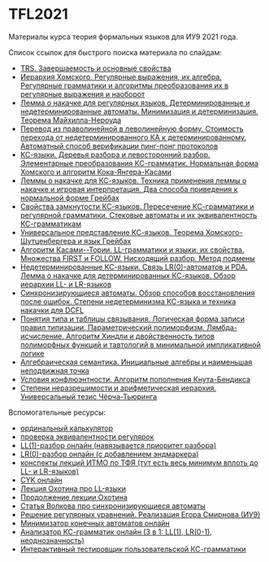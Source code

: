 # TFL2021
Материалы курса теория формальных языков для ИУ9 2021 года.

Список ссылок для быстрого поиска материала по слайдам:

- [TRS. Завершаемость и основные свойства](/slides/lect_tfl_1.pdf)
- [Иерархия Хомского. Регулярные выражения, их алгебра. Регулярные грамматики и алгоритмы преобразования их в регулярные выражения и наоборот](/slides/lect_tfl_2.pdf)
- [Лемма о накачке для регулярных языков. Детерминированные и недетерминированные автоматы. Минимизация и детерминизация. Теорема Майхилла-Нероуда](/slides/lect_tfl_3.pdf)
- [Перевод из праволинейной в леволинейную форму. Стоимость перехода от недетерминированного КА к детерминированному. Автоматный способ верификации пинг-понг протоколов](/slides/lect_tfl_4.pdf)
- [КС-языки. Деревья разбора и левосторонний разбор. Элементарные преобразования КС-грамматик. Нормальная форма Хомского и алгоритм Кока-Янгера-Касами](/slides/lect_tfl_5.pdf)
- [Леммы о накачке для КС-языков. Техника применения леммы о накачке и игровая интерпретация. Два способа приведения к нормальной форме Грейбах](/slides/lect_tfl_6.pdf)
- [Свойства замкнутости КС-языков. Пересечение КС-грамматики и регулярной грамматики. Стековые автоматы и их эквивалентность КС-грамматикам](/slides/lect_tfl_7.pdf)
- [Универсальное представление КС-языков. Теорема Хомского-Шутценбергера и язык Грейбах](/slides/lect_tfl_8.pdf)
- [Алгоритм Касами--Тории. LL-грамматики и языки, их свойства. Множества FIRST и FOLLOW. Нисходящий разбор. Метод подмены](/slides/lect_tfl_9.pdf)
- [Недетерминированные КС-языки. Связь LR(0)-автоматов и PDA. Лемма о накачке для детерминированных КС-языков. Обзор иерархии LL- и LR-языков](/slides/lect_tfl_10.pdf)
- [Синхронизирующиеся автоматы. Обзор способов восстановления после ошибок. Степени недетерминизма КС-языка и техника накачки для DCFL](/slides/lect_tfl_11.pdf)
- [Понятия типа и таблицы связывания. Логическая форма записи правил типизации. Параметрический полиморфизм. Лямбда-исчисление. Алгоритм Хиндли и двойственность типов полиморфных функций и тавтологий в минимальной импликативной логике](/slides/lect_tfl_12.pdf)
- [Алгебраическая семантика. Инициальные алгебры и наименьшая неподвижная точка](/slides/lect_tfl_13.pdf)
- [Условия конфлюэнтности. Алгоритм пополнения Кнута-Бендикса](/slides/lect_tfl_14.pdf)
- [Степени неразрешимости и арифметическая иерархия. Универсальный тезис Чёрча-Тьюринга](/slides/lect_tfl_15.pdf)


Вспомогательные ресурсы:

- [ординальный калькулятор](https://www.mtnmath.com/ord/)
- [проверка эквивалентности регулярок](https://bakkot.github.io/dfa-lib/regeq.html)
- [LL(1)-разбор онлайн (навязывается приоритет разбора)](https://www.cs.princeton.edu/courses/archive/spring20/cos320/LL1/)
- [LR(0)-разбор онлайн (с добавлением эндмаркера)](https://www.cs.princeton.edu/courses/archive/spring20/cos320/LR0/)
- [конспекты лекций ИТМО по ТФЯ (тут есть весь минимум вплоть до LL- и LR-языков)](https://neerc.ifmo.ru/wiki/index.php?title=%D0%A2%D0%B5%D0%BE%D1%80%D0%B8%D1%8F_%D1%84%D0%BE%D1%80%D0%BC%D0%B0%D0%BB%D1%8C%D0%BD%D1%8B%D1%85_%D1%8F%D0%B7%D1%8B%D0%BA%D0%BE%D0%B2)
- [CYK онлайн](https://www.xarg.org/tools/cyk-algorithm/)
- [Лекция Охотина про LL-языки](https://users.math-cs.spbu.ru/~okhotin/teaching/fg_2019/okhotin_fg_2019_l12.pdf)
- [Продолжение лекции Охотина](https://users.math-cs.spbu.ru/~okhotin/teaching/fg_2019/okhotin_fg_2019_l13.pdf)
- [Статья Волкова про синхронизирующиеся автоматы](https://kadm.kmath.ru/files/synchro1.pdf)
- [Решение регулярных уравнений. Реализация Егора Смирнова (ИУ9)](https://smegdm.github.io/tfl/lab2/regex_system_solver/index.html)
- [Минимизатор конечных автоматов онлайн](https://aswaddev.github.io/dfa-minimizer/)
- [Анализатор КС-грамматик онлайн (3 в 1: LL(1), LR(0-1), неоднозначность)](http://mdaines.github.io/grammophone/#/)
- [Интерактивный тестировщик пользовательской КС-грамматики](https://web.stanford.edu/class/archive/cs/cs103/cs103.1156/tools/cfg/)
